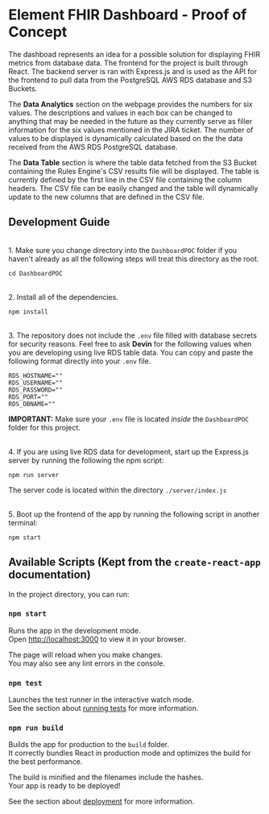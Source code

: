 # Element FHIR Dashboard - Proof of Concept

The dashboad represents an idea for a possible solution for displaying FHIR metrics from database data. The frontend for the project is built through React. The backend server is ran with Express.js and is used as the API for the frontend to pull data from the PostgreSQL AWS RDS database and S3 Buckets.

The **Data Analytics** section on the webpage provides the numbers for six values. The descriptions and values in each box can be changed to anything that may be needed in the future as they currently serve as filler information for the six values mentioned in the JIRA ticket. The number of values to be displayed is dynamically calculated based on the the data received from the AWS RDS PostgreSQL database. 

The **Data Table** section is where the table data fetched from the S3 Bucket containing the Rules Engine's CSV results file will be displayed. The table is currently defined by the first line in the CSV file containing the column headers. The CSV file can be easily changed and the table will dynamically update to the new columns that are defined in the CSV file.


## Development Guide

<br>1. Make sure you change directory into the `DashboardPOC` folder if you haven't already as all the following steps will treat this directory as the root.
```
cd DashboardPOC
```

<br>2. Install all of the dependencies.
```
npm install
```

<br>3. The repository does not include the `.env` file filled with database secrets for security reasons. Feel free to ask **Devin** for the following values when you are developing using live RDS table data. You can copy and paste the following format directly into your `.env` file.

```
RDS_HOSTNAME=""
RDS_USERNAME=""
RDS_PASSWORD=""
RDS_PORT=""
RDS_DBNAME=""
```
**IMPORTANT:** Make sure your `.env` file is located *inside* the `DashboardPOC` folder for this project.

<br>4. If you are using live RDS data for development, start up the Express.js server by running the following the npm script:
```
npm run server
```

The server code is located within the directory `./server/index.js`

<br>5. Boot up the frontend of the app by running the following script in another terminal:
```
npm start
```

## Available Scripts (Kept from the `create-react-app` documentation)

In the project directory, you can run:

### `npm start`

Runs the app in the development mode.\
Open [http://localhost:3000](http://localhost:3000) to view it in your browser.

The page will reload when you make changes.\
You may also see any lint errors in the console.

### `npm test`

Launches the test runner in the interactive watch mode.\
See the section about [running tests](https://facebook.github.io/create-react-app/docs/running-tests) for more information.

### `npm run build`

Builds the app for production to the `build` folder.\
It correctly bundles React in production mode and optimizes the build for the best performance.

The build is minified and the filenames include the hashes.\
Your app is ready to be deployed!

See the section about [deployment](https://facebook.github.io/create-react-app/docs/deployment) for more information.
